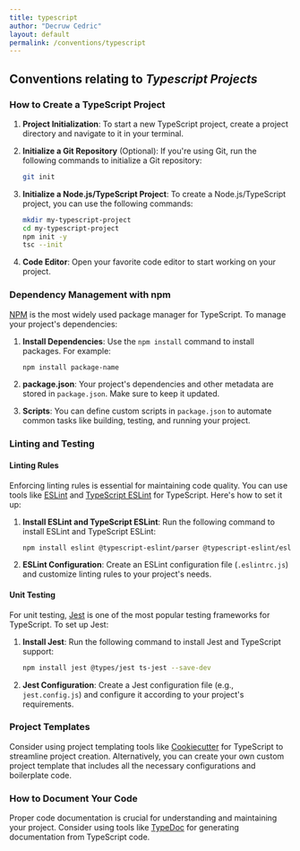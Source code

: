 ```yaml
---
title: typescript
author: "Decruw Cedric"
layout: default
permalink: /conventions/typescript
---
```


## Conventions relating to _Typescript Projects_

### How to Create a TypeScript Project

1. **Project Initialization**: To start a new TypeScript project, create a project directory and navigate to it in your terminal.

2. **Initialize a Git Repository** (Optional): If you're using Git, run the following commands to initialize a Git repository:

   ```bash
   git init
   ```

3. **Initialize a Node.js/TypeScript Project**: To create a Node.js/TypeScript project, you can use the following commands:

   ```bash
   mkdir my-typescript-project
   cd my-typescript-project
   npm init -y
   tsc --init
   ```

4. **Code Editor**: Open your favorite code editor to start working on your project.

### Dependency Management with npm

[NPM](https://www.npmjs.com/) is the most widely used package manager for TypeScript. To manage your project's dependencies:

1. **Install Dependencies**: Use the `npm install` command to install packages. For example:

   ```bash
   npm install package-name
   ```

2. **package.json**: Your project's dependencies and other metadata are stored in `package.json`. Make sure to keep it updated.

3. **Scripts**: You can define custom scripts in `package.json` to automate common tasks like building, testing, and running your project.

### Linting and Testing

#### Linting Rules

Enforcing linting rules is essential for maintaining code quality. You can use tools like [ESLint](https://eslint.org/) and [TypeScript ESLint](https://github.com/typescript-eslint/typescript-eslint) for TypeScript. Here's how to set it up:

1. **Install ESLint and TypeScript ESLint**: Run the following command to install ESLint and TypeScript ESLint:

   ```bash
   npm install eslint @typescript-eslint/parser @typescript-eslint/eslint-plugin --save-dev
   ```

2. **ESLint Configuration**: Create an ESLint configuration file (`.eslintrc.js`) and customize linting rules to your project's needs.

#### Unit Testing

For unit testing, [Jest](https://jestjs.io/) is one of the most popular testing frameworks for TypeScript. To set up Jest:

1. **Install Jest**: Run the following command to install Jest and TypeScript support:

   ```bash
   npm install jest @types/jest ts-jest --save-dev
   ```

2. **Jest Configuration**: Create a Jest configuration file (e.g., `jest.config.js`) and configure it according to your project's requirements.

### Project Templates

Consider using project templating tools like [Cookiecutter](https://cookiecutter.readthedocs.io/) for TypeScript to streamline project creation. Alternatively, you can create your own custom project template that includes all the necessary configurations and boilerplate code.

### How to Document Your Code

Proper code documentation is crucial for understanding and maintaining your project. Consider using tools like [TypeDoc](https://typedoc.org/) for generating documentation from TypeScript code.